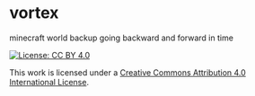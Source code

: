 # vortex
minecraft world backup going backward and forward in time

[![License: CC BY 4.0](https://img.shields.io/badge/License-CC%20BY%204.0-lightgrey.svg)](https://creativecommons.org/licenses/by/4.0/)

This work is licensed under a
[Creative Commons Attribution 4.0 International License][cc-by].

[cc-by]: http://creativecommons.org/licenses/by/4.0/
